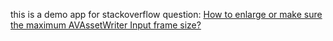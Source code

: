 this is a demo app for stackoverflow question: [How to enlarge or make sure the maximum AVAssetWriter Input frame size?](https://stackoverflow.com/questions/78409043/how-to-enlarge-or-make-sure-the-maximum-avassetwriter-input-frame-size)

